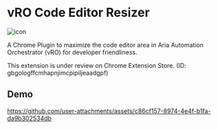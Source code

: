 # vRO Code Editor Resizer
![icon](https://github.com/user-attachments/assets/6869f886-90ca-474d-aeb3-3206f7b5ff32)

A Chrome Plugin to maximize the code editor area in Aria Automation Orchestrator (vRO) for developer friendliness.

This extension is under review on Chrome Extension Store. (ID: gbgologffcmhapnjimcpipiljeaadgpf)

## Demo
https://github.com/user-attachments/assets/c86cf157-8974-4e4f-b1fa-da9b302534db

